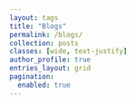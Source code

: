 ```yaml
---
layout: tags
title: "Blogs"
permalink: /blogs/
collection: posts
classes: [wide, text-justify]
author_profile: true
entries_layout: grid
pagination:
  enabled: true
---
```


